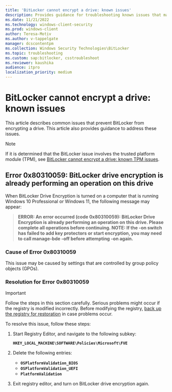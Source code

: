 ```yaml
---
title: 'BitLocker cannot encrypt a drive: known issues'
description: Provides guidance for troubleshooting known issues that may prevent BitLocker Drive Encryption from encrypting a drive.
ms.date: 11/21/2022
ms.technology: windows-client-security
ms.prod: windows-client
author: Teresa-Motiv
ms.author: v-tappelgate
manager: dcscontentpm
ms.collection: Windows Security Technologies\BitLocker
ms.topic: troubleshooting
ms.custom: sap:bitlocker, csstroubleshoot
ms.reviewer: kaushika
audience: itpro
localization_priority: medium
---
```

# BitLocker cannot encrypt a drive: known issues

This article describes common issues that prevent BitLocker from encrypting a drive. This article also provides guidance to address these issues.

> [!NOTE]
> If it is determined that the BitLocker issue involves the trusted platform module (TPM), see [BitLocker cannot encrypt a drive: known TPM issues](bitlocker-cannot-encrypt-a-drive-known-tpm-issues.md).

## **Error 0x80310059: BitLocker drive encryption is already performing an operation on this drive**

When BitLocker Drive Encryption is turned on a computer that is running Windows 10 Professional or Windows 11, the following message may appear:

> **ERROR: An error occurred (code 0x80310059): BitLocker Drive Encryption is already performing an operation on this drive. Please complete all operations before continuing. NOTE: If the -on switch has failed to add key protectors or start encryption, you may need to call manage-bde -off before attempting -on again.**

### Cause of **Error 0x80310059**

This issue may be caused by settings that are controlled by group policy objects (GPOs).

### Resolution for **Error 0x80310059**

> [!IMPORTANT]
> Follow the steps in this section carefully. Serious problems might occur if the registry is modified incorrectly. Before modifying the registry, [back up the registry for restoration](https://support.microsoft.com/help/322756) in case problems occur.

To resolve this issue, follow these steps:

1. Start Registry Editor, and navigate to the following subkey:

   **`HKEY_LOCAL_MACHINE\SOFTWARE\Policies\Microsoft\FVE`**

2. Delete the following entries:

   - **`OSPlatformValidation_BIOS`**
   - **`OSPlatformValidation_UEFI`**
   - **`PlatformValidation`**

3. Exit registry editor, and turn on BitLocker drive encryption again.

<!--

REMOVING THIS SECTION SINCE IT ONLY APPLIES TO WINDOWS 10 VERSIONS THAT BEEN OUT OF SUPPORT FOR SEVERAL YEARS

## **Access is denied** message when attempting to encrypt removable drives

A computer is running Windows 10, version 1709 or version 1607. Encryption is attempted on a USB drive by following these steps:

1. In Windows Explorer, right-click the USB drive and select **Turn on BitLocker**.

2. On the **Choose how you want to unlock this drive** page, select **Use a password to unlock the drive**.

3. Follow the instructions on the page to enter a password.

4. On the **Are you ready to encrypt this drive?** page, select **Start encrypting**.

5. The **Starting encryption** page displays the message **Access is denied.**

The message is received on any computer that runs Windows 10 version 1709 or version 1607, when any USB drive is used.

### Cause of **Access is denied** message

The security descriptor of the BitLocker drive encryption service (BDESvc) has an incorrect entry. Instead of NT AUTHORITY\Authenticated Users, the security descriptor uses NT AUTHORITY\INTERACTIVE.

To verify that this issue has occurred, follow these steps:

1. On an affected computer, open an elevated Command Prompt window and an elevated PowerShell window.

2. At the command prompt, enter the following command:

   ```console
   C:\>sc sdshow bdesvc
   ```

   The output of this command resembles the following output:

   > `D:(A;;CCDCLCSWRPWPDTLORCWDWO;;;SY)(A;;CCDCLCSWRPWPDTLORCWDWO;;;BA)(A;;CCLCSWRPLORC;;;BU)(A;;CCLCSWRPLORC;;;AU)S:(AU;FA;CCDCLCSWRPWPDTLOSDRCWDWO;;;WD)`

3. Copy this output, and use it as part of the [**ConvertFrom-SddlString**](/powershell/module/microsoft.powershell.utility/convertfrom-sddlstring) command in the PowerShell window, as follows.

   ![Screenshot of the output of the ConvertFrom-SddlString command, showing NT AUTHORITY\\INTERACTIVE.](media/bitlocker-cannot-encrypt-a-drive-known-issues/ts-bitlocker-usb-sddl.png)

   If `NT AUTHORITY\INTERACTIVE` is seen as highlighted in the output of this command, this line is the cause of the issue. Under typical conditions, the output should resemble the following output instead:

   ![Screenshot of the output of the ConvertFrom-SddlString command, showing NT AUTHORITY\\Authenticated Users.](media/bitlocker-cannot-encrypt-a-drive-known-issues/ts-bitlocker-usb-default-sddl.png)

> [!NOTE]
> GPOs that change the security descriptors of services have been known to cause this issue.

### Resolution for **Access is denied** message

1. To repair the security descriptor of BDESvc, open an elevated PowerShell window and enter the following command:

   ```powershell
   sc sdset bdesvc D:(A;;CCDCLCSWRPWPDTLORCWDWO;;;SY)(A;;CCDCLCSWRPWPDTLORCWDWO;;;BA)(A;;CCLCSWRPLORC;;;BU)(A;;CCLCSWRPLORC;;;AU)S:(AU;FA;CCDCLCSWRPWPDTLOSDRCWDWO;;;WD)
   ```

2. Restart the computer.

The issue should now be resolved.

-->
